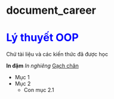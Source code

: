# document_career
# <h1 style="color:blue;">Lý thuyết OOP</h1>
Chứ tài liệu và các kiến thức đã được học 

**In đậm**
*In nghiêng*
<u>Gạch chân</u>
- Mục 1
- Mục 2
  - Con mục 2.1
